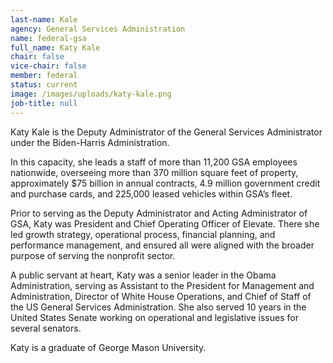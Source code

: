 ```yaml
---
last-name: Kale
agency: General Services Administration
name: federal-gsa
full_name: Katy Kale
chair: false
vice-chair: false
member: federal
status: current
image: /images/uploads/katy-kale.png
job-title: null
---
```

Katy Kale is the Deputy Administrator of the General Services Administrator under the Biden-Harris Administration.

In this capacity, she leads a staff of more than 11,200 GSA employees nationwide, overseeing more than 370 million square feet of property, approximately $75 billion in annual contracts, 4.9 million government credit and purchase cards, and 225,000 leased vehicles within GSA’s fleet.

Prior to serving as the Deputy Administrator and Acting Administrator of GSA, Katy was President and Chief Operating Officer of Elevate. There she led growth strategy, operational process, financial planning, and performance management, and ensured all were aligned with the broader purpose of serving the nonprofit sector.

A public servant at heart, Katy was a senior leader in the Obama Administration, serving as Assistant to the President for Management and Administration, Director of White House Operations, and Chief of Staff of the US General Services Administration. She also served 10 years in the United States Senate working on operational and legislative issues for several senators.

Katy is a graduate of George Mason University.